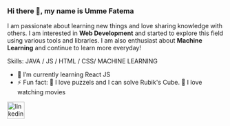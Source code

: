 ### Hi there 👋, my name is Umme Fatema
I am passionate about learning new things and love sharing knowledge with others. I am interested in **Web Development** and started to explore this field using various tools and libraries. I am also enthusiast about **Machine Learning** and continue to learn more everyday!

Skills: JAVA / JS / HTML / CSS/ MACHINE LEARNING

- 🌱 I’m currently learning React JS 
- ⚡ Fun fact:  🧩 I love puzzels and I can solve Rubik's Cube. 🎥 I love watching movies 


[<img src='https://cdn.jsdelivr.net/npm/simple-icons@3.0.1/icons/linkedin.svg' alt='linkedin' height='40'>](https://www.linkedin.com/in/https://www.linkedin.com/in/umme-fatema-052876198//)  

